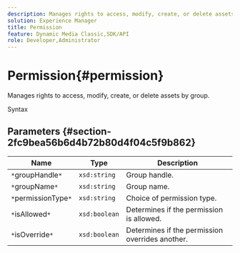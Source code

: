 ```yaml
---
description: Manages rights to access, modify, create, or delete assets by group.
solution: Experience Manager
title: Permission
feature: Dynamic Media Classic,SDK/API
role: Developer,Administrator
---
```


# Permission{#permission}

Manages rights to access, modify, create, or delete assets by group.

 Syntax 

## Parameters {#section-2fc9bea56b6d4b72b80d4f04c5f9b862}

|  Name  | Type  | Description  |
|---|---|---|
|  `*`groupHandle`*`  | `xsd:string`  | Group handle.  |
|  `*`groupName`*`  | `xsd:string`  | Group name.  |
|  `*`permissionType`*`  | `xsd:string`  | Choice of permission type.  |
|  `*`isAllowed`*`  | `xsd:boolean`  | Determines if the permission is allowed.  |
|  `*`isOverride`*`  | `xsd:boolean`  | Determines if the permission overrides another.  |

